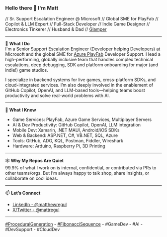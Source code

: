 ### Hello there 👋 I'm Matt

// Sr. Support Escalation Engineer @ Microsoft // Global SME for PlayFab // Copilot & LLM Expert // Full-Stack Developer // Indie Game Designer // Electronics Tinkerer // Husband & Dad // [Glamper](https://www.bing.com/search?q=what+is+glamping)

---

💼 **What I Do**  
I'm a Senior Support Escalation Engineer (Developer helping Developers) at Microsoft and the global SME for [Azure PlayFab](https://playfab.com/) Developer Support. I lead a high-performing, globally inclusive team that handles complex technical escalations, deep debugging, SDK and platform onboarding for major (and indie!) game studios.

I specialize in backend systems for live games, cross-platform SDKs, and cloud-integrated services. I’m also deeply involved in the enablement of GitHub Copilot, OpenAI, and LLM-based tools—helping teams boost productivity and solve real-world problems with AI.

---

🧠 **What I Know**  
- Game Services: PlayFab, Azure Game Services, Multiplayer Servers  
- AI & Dev Productivity: GitHub Copilot, OpenAI, LLM integration  
- Mobile Dev: Xamarin, .NET MAUI, Android/iOS SDKs  
- Web & Backend: ASP.NET, C#, VB.NET, SQL, Azure  
- Tools: GitHub, ADO, KQL, Postman, Fiddler, Wireshark  
- Hardware: Arduino, Raspberry Pi, 3D Printing  

---

🕸️ **Why My Repos Are Quiet**  
99.9% of what I work on is internal, confidential, or contributed via PRs to other teams/orgs. But I’m always happy to talk shop, share insights, or collaborate on cool ideas.

---

📫 **Let’s Connect**  
- [LinkedIn - @matthewregul](https://www.linkedin.com/in/matthewregul)
- [X/Twitter - @mattregul](https://twitter.com/mattregul)

---

[#ProceduralGeneration](https://www.bing.com/search?q=Procedural+Generation) - [#FibonacciSequence](https://www.bing.com/search?q=Fibonacci+Sequence) - #GameDev - #AI - #DevSupport - #CloudDev
